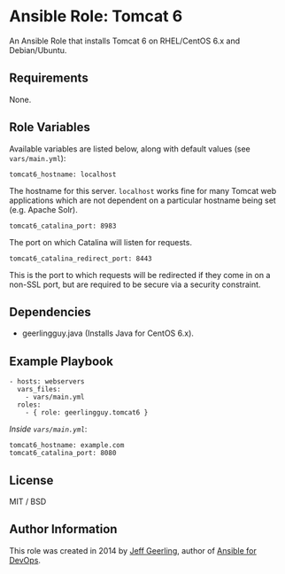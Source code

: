 # Ansible Role: Tomcat 6

An Ansible Role that installs Tomcat 6 on RHEL/CentOS 6.x and Debian/Ubuntu.

## Requirements

None.

## Role Variables

Available variables are listed below, along with default values (see `vars/main.yml`):

    tomcat6_hostname: localhost

The hostname for this server. `localhost` works fine for many Tomcat web applications which are not dependent on a particular hostname being set (e.g. Apache Solr).

    tomcat6_catalina_port: 8983

The port on which Catalina will listen for requests.

    tomcat6_catalina_redirect_port: 8443

This is the port to which requests will be redirected if they come in on a non-SSL port, but are required to be secure via a security constraint.

## Dependencies

  - geerlingguy.java (Installs Java for CentOS 6.x).

## Example Playbook

    - hosts: webservers
      vars_files:
        - vars/main.yml
      roles:
        - { role: geerlingguy.tomcat6 }

*Inside `vars/main.yml`*:

    tomcat6_hostname: example.com
    tomcat6_catalina_port: 8080

## License

MIT / BSD

## Author Information

This role was created in 2014 by [Jeff Geerling](http://jeffgeerling.com/), author of [Ansible for DevOps](http://ansiblefordevops.com/).
